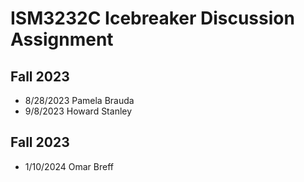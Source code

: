 # ISM3232C Icebreaker Discussion Assignment

## Fall 2023

- 8/28/2023 Pamela Brauda 
- 9/8/2023 Howard Stanley

## Fall 2023

- 1/10/2024 Omar Breff
  
